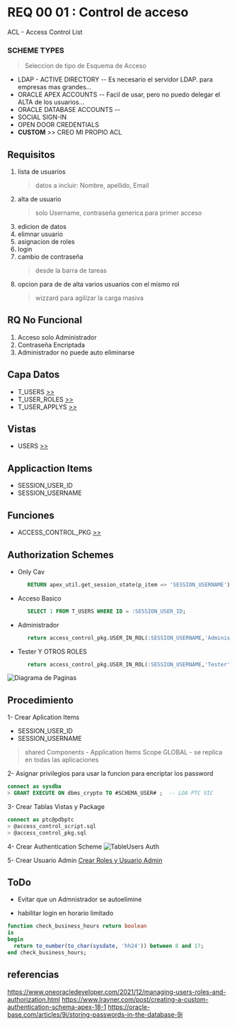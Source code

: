 # REQ 00 01 : Control de acceso
ACL - Access Control List 
### SCHEME TYPES 
> Seleccion de tipo de Esquema de Acceso

- LDAP - ACTIVE DIRECTORY -- Es necesario el servidor LDAP. para empresas mas grandes...
- ORACLE APEX ACCOUNTS  -- Facil de usar, pero no puedo delegar el ALTA de los usuarios... 
- ORACLE DATABASE ACCOUNTS -- 
- SOCIAL SIGN-IN
- OPEN DOOR CREDENTIALS
- **CUSTOM** >> CREO MI PROPIO ACL


## Requisitos
1) lista de usuarios
   > datos a incluir: Nombre, apellido, Email
2) alta de usuario
   > solo Username, contraseña generica para primer acceso 
3) edicion de datos
4) elimnar usuario
5) asignacion de roles
6) login
7) cambio de contraseña
   > desde la barra de tareas
8) opcion para de de alta varios usuarios con el mismo rol
   > wizzard para agilizar la carga masiva


## RQ No Funcional      
1) Acceso solo Administrador   
1) Contraseña Encriptada  
1) Administrador no puede auto eliminarse 


## Capa Datos
- T_USERS [>>](t_users.sql)
- T_USER_ROLES [>>](t_user_roles.sql)
- T_USER_APPLYS [>>](t_user_applys.sql)

## Vistas
- USERS [>>](users.view.sql)


## Applicaction Items
   - SESSION_USER_ID
   - SESSION_USERNAME
   

## Funciones
- ACCESS_CONTROL_PKG [>>](access_control_pkg.sql)


## Authorization Schemes
- Only Cav 
   ```sql : PL/SQL Function Returning Boolean
      RETURN apex_util.get_session_state(p_item => 'SESSION_USERNAME') = 'CAV';
   ```
- Acceso Basico
   ```sql : Exists SQL Query
      SELECT 1 FROM T_USERS WHERE ID = :SESSION_USER_ID;
   ```

- Administrador 
   ```sql : PL/SQL Function Returning Boolean
      return access_control_pkg.USER_IN_ROL(:SESSION_USERNAME,'Administrador') ;
   ```

- Tester Y OTROS ROLES
   ```sql : PL/SQL Function Returning Boolean
      return access_control_pkg.USER_IN_ROL(:SESSION_USERNAME,'Tester') ;
   ```


  
![Diagrama de Paginas](<../../../007 Diseño/RQ_ACCESS_CONTROL.png>)


## Procedimiento 
1- Crear Aplication Items
   - SESSION_USER_ID
   - SESSION_USERNAME
   > shared Components - Application Items
   > Scope GLOBAL - se replica en todas las aplicaciones

2- Asignar privilegios para usar la funcion para encriptar los password
```sql
connect as sysdba
> GRANT EXECUTE ON dbms_crypto TO #SCHEMA_USER# ;  -- LOA PTC VIC
```

3- Crear Tablas Vistas y Package
```sql
connect as ptc@pdbptc
> @access_control_script.sql
> @access_control_pkg.sql
```

4- Crear Authentication Scheme
![TableUsers Auth](AuthenticactionScheme.png)

5- Crear Usuario Admin
[Crear Roles y Usuario Admin](acl_create_user_admin.sql)



## ToDo
- Evitar que un Admnistrador se autoelimine 

- habilitar login en horario limitado
```sql
function check_business_hours return boolean
is
begin
  return to_number(to_char(sysdate, 'hh24')) between 8 and 17;
end check_business_hours;
```

## referencias
https://www.oneoracledeveloper.com/2021/12/managing-users-roles-and-authorization.html
https://www.lrayner.com/post/creating-a-custom-authentication-schema-apex-18-1
https://oracle-base.com/articles/9i/storing-passwords-in-the-database-9i
 